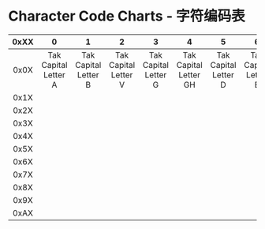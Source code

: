 # Character Code Charts - 字符编码表

| 0xXX | 0 | 1 | 2 | 3 | 4 | 5 | 6 | 7 | 8 | 9 | A | B | C | D | E | F |
| :-: | :-: | :-: | :-: | :-: | :-: | :-: | :-: | :-: | :-: | :-: | :-: | :-: | :-: | :-: | :-: | :-: |
| 0x0X |  Tak Capital Letter A | Tak Capital Letter B | Tak Capital Letter V | Tak Capital Letter G | Tak Capital Letter GH | Tak Capital Letter D | Tak Capital Letter E | Tak Capital Letter Z | Tak Capital Letter H | Tak Capital Letter II | Tak Capital Letter I | Tak Capital Letter K | Tak Capital Letter L | Tak Capital Letter M | Tak Capital Letter N | Tak Capital Letter O |
| 0x1X |  |  |  |  |  |  |  |  |  |  |  |  |  |  |  |  |
| 0x2X |  |  |  |  |  |  |  |  |  |  |  |  |  |  |  |  |
| 0x3X |  |  |  |  |  |  |  |  |  |  |  |  |  |  |  |  |
| 0x4X |  |  |  |  |  |  |  |  |  |  |  |  |  |  |  |  |
| 0x5X |  |  |  |  |  |  |  |  |  |  |  |  |  |  |  |  |
| 0x6X |  |  |  |  |  |  |  |  |  |  |  |  |  |  |  |  |
| 0x7X |  |  |  |  |  |  |  |  |  |  |  |  |  |  |  |  |
| 0x8X |  |  |  |  |  |  |  |  |  |  |  |  |  |  |  |  |
| 0x9X |  |  |  |  |  |  |  |  |  |  |  |  |  |  |  |  |
| 0xAX |  |  |  |  |  |  |  |  |  |  |  |  |  |  |  |  |
